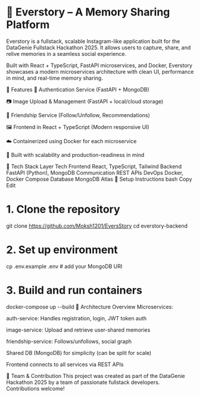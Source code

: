 <h1>📸 Everstory – A Memory Sharing Platform</h1>
Everstory is a fullstack, scalable Instagram-like application built for the DataGenie Fullstack Hackathon 2025. It allows users to capture, share, and relive memories in a seamless social experience.

Built with React + TypeScript, FastAPI microservices, and Docker, Everstory showcases a modern microservices architecture with clean UI, performance in mind, and real-time memory sharing.

🚀 Features
🔐 Authentication Service (FastAPI + MongoDB)

📷 Image Upload & Management (FastAPI + local/cloud storage)

👥 Friendship Service (Follow/Unfollow, Recommendations)

🖼️ Frontend in React + TypeScript (Modern responsive UI)

☁️ Containerized using Docker for each microservice

🧪 Built with scalability and production-readiness in mind

🧱 Tech Stack
Layer	Tech
Frontend	React, TypeScript, Tailwind
Backend	FastAPI (Python), MongoDB
Communication	REST APIs
DevOps	Docker, Docker Compose
Database	MongoDB Atlas
🔧 Setup Instructions
bash
Copy
Edit
# 1. Clone the repository
git clone https://github.com/Moksh1201/EversStory
cd everstory-backend

# 2. Set up environment
cp .env.example .env  # add your MongoDB URI

# 3. Build and run containers
docker-compose up --build
🧠 Architecture Overview
Microservices:

auth-service: Handles registration, login, JWT token auth

image-service: Upload and retrieve user-shared memories

friendship-service: Follows/unfollows, social graph

Shared DB (MongoDB) for simplicity (can be split for scale)

Frontend connects to all services via REST APIs

🤝 Team & Contribution
This project was created as part of the DataGenie Hackathon 2025 by a team of passionate fullstack developers. Contributions welcome!

